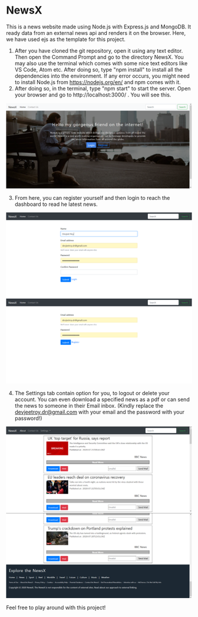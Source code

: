 # NewsX
This is a news website  made using Node.js with Express.js and MongoDB. It ready data from an external news api and renders it on the browser. Here, we have used ejs as
the template for this project.

1. After you have cloned the git repository, open it using any text editor. Then open the Command Prompt and go to the directory NewsX. You may also use the terminal
   which comes with some nice text editors like VS Code, Atom etc. After doing so, type "npm install" to install all the dependencies into the environment. If any error
   occurs, you might need to install Node.js from https://nodejs.org/en/ and npm comes with it.
2. After doing so, in the terminal, type "npm start" to start the server. Open your browser and go to http://localhost:3000/ . You will see this.

![HomePage](https://github.com/devjeetroy98/NewsX/blob/master/snapshot/homepage.PNG)

3. From here, you can register yourself and then login to reach the dashboard to read he latest news.

![Register](https://github.com/devjeetroy98/NewsX/blob/master/snapshot/register.PNG)
![Login](https://github.com/devjeetroy98/NewsX/blob/master/snapshot/login.PNG)

4. The Settings tab contain option for you, to logout or delete your account. You can even download a specified news as a pdf or can send the news to someone in their
   Email inbox. (Kindly replace the devjeetroy.dr@gmail.com with your email and the password with your password!)

![Top of Dashboard](https://github.com/devjeetroy98/NewsX/blob/master/snapshot/dash1.PNG)
![Bottom of Dashboard](https://github.com/devjeetroy98/NewsX/blob/master/snapshot/dash2.PNG)

Feel free to play around with this project!
